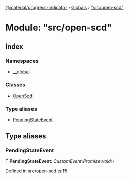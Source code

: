 [@material/progress-indicator](../README.md) › [Globals](../globals.md) › ["src/open-scd"](_src_open_scd_.md)

# Module: "src/open-scd"

## Index

### Namespaces

* [__global](_src_open_scd_.__global.md)

### Classes

* [OpenScd](../classes/_src_open_scd_.openscd.md)

### Type aliases

* [PendingStateEvent](_src_open_scd_.md#pendingstateevent)

## Type aliases

###  PendingStateEvent

Ƭ **PendingStateEvent**: *CustomEvent‹Promise‹void››*

Defined in src/open-scd.ts:15
